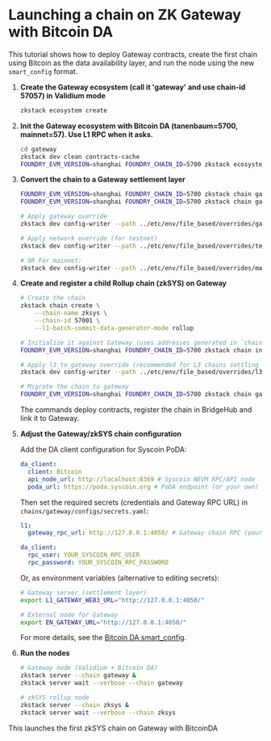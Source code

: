 # Launching a chain on ZK Gateway with Bitcoin DA

This tutorial shows how to deploy Gateway contracts, create the first chain using Bitcoin as the data availability
layer, and run the node using the new `smart_config` format.

1. **Create the Gateway ecosystem (call it 'gateway' and use chain-id 57057) in Validium mode**

   ```bash
   zkstack ecosystem create
   ```

2. **Init the Gateway ecosystem with Bitcoin DA (tanenbaum=5700, mainnet=57). Use L1 RPC when it asks.**

   ```bash
   cd gateway
   zkstack dev clean contracts-cache
   FOUNDRY_EVM_VERSION=shanghai FOUNDRY_CHAIN_ID=5700 zkstack ecosystem init
   ```

3. **Convert the chain to a Gateway settlement layer**

   ```bash
   FOUNDRY_EVM_VERSION=shanghai FOUNDRY_CHAIN_ID=5700 zkstack chain gateway create-tx-filterer --chain gateway
   FOUNDRY_EVM_VERSION=shanghai FOUNDRY_CHAIN_ID=5700 zkstack chain gateway convert-to-gateway --chain gateway

   # Apply gateway override
   zkstack dev config-writer --path ../etc/env/file_based/overrides/gateway.yaml --chain gateway

   # Apply network override (for testnet)
   zkstack dev config-writer --path ../etc/env/file_based/overrides/testnet.yaml --chain gateway

   # OR For mainnet:
   zkstack dev config-writer --path ../etc/env/file_based/overrides/mainnet.yaml --chain gateway
   ```

4. **Create and register a child Rollup chain (zkSYS) on Gateway**

   ```bash
   # Create the chain
   zkstack chain create \
       --chain-name zksys \
       --chain-id 57001 \
       --l1-batch-commit-data-generator-mode rollup

   # Initialize it against Gateway (uses addresses generated in `chains/gateway/configs/gateway.yaml`). Use L1 RPC when it asks for RPC here as well.
   FOUNDRY_EVM_VERSION=shanghai FOUNDRY_CHAIN_ID=5700 zkstack chain init --chain zksys
   
   # Apply l3_to_gateway override (recommended for L3 chains settling on gateway)
   zkstack dev config-writer --path ../etc/env/file_based/overrides/l3_to_gateway.yaml --chain zksys
   
   # Migrate the chain to gateway
   FOUNDRY_EVM_VERSION=shanghai FOUNDRY_CHAIN_ID=5700 zkstack chain gateway migrate-to-gateway --chain zksys --gateway-chain-name gateway
   ```

   The commands deploy contracts, register the chain in BridgeHub and link it to Gateway.

5. **Adjust the Gateway/zkSYS chain configuration**

   Add the DA client configuration for Syscoin PoDA:

   ```yaml
   da_client:
     client: Bitcoin
     api_node_url: http://localhost:8369 # Syscoin NEVM RPC/API node
     poda_url: https://poda.syscoin.org # PoDA endpoint (or your own)
   ```

   Then set the required secrets (credentials and Gateway RPC URL) in `chains/gateway/configs/secrets.yaml`:

   ```yaml
   l1:
     gateway_rpc_url: http://127.0.0.1:4050/ # Gateway chain RPC (your Gateway node)

   da_client:
     rpc_user: YOUR_SYSCOIN_RPC_USER
     rpc_password: YOUR_SYSCOIN_RPC_PASSWORD
   ```

   Or, as environment variables (alternative to editing secrets):

   ```bash
   # Gateway server (settlement layer)
   export L1_GATEWAY_WEB3_URL="http://127.0.0.1:4050/"

   # External node for Gateway
   export EN_GATEWAY_URL="http://127.0.0.1:4050/"
   ```

   For more details, see the [Bitcoin DA smart_config](./bitcoin-da-client.md#smart_config-example).

6. **Run the nodes**

   ```bash
   # Gateway node (Validium + Bitcoin DA)
   zkstack server --chain gateway &
   zkstack server wait --verbose --chain gateway

   # zkSYS rollup node
   zkstack server --chain zksys &
   zkstack server wait --verbose --chain zksys
   ```

This launches the first zkSYS chain on Gateway with BitcoinDA
